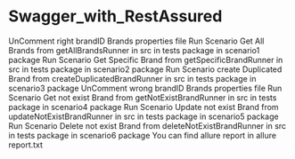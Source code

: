 # Swagger_with_RestAssured
UnComment right brandID  Brands properties file 
Run Scenario Get All Brands from getAllBrandsRunner in src in tests package in scenario1 package 
Run Scenario Get Specific Brand from getSpecificBrandRunner in src in tests package in scenario2 package 
Run Scenario create Duplicated Brand from createDuplicatedBrandRunner in src in tests package in scenario3 package 
UnComment wrong brandID  Brands properties file 
Run Scenario Get not exist Brand from getNotExistBrandRunner in src in tests package in scenario4 package 
Run Scenario Update not exist Brand from updateNotExistBrandRunner in src in tests package in scenario5 package 
Run Scenario Delete not exist Brand from deleteNotExistBrandRunner in src in tests package in scenario6 package 
You can find allure report in allure report.txt

